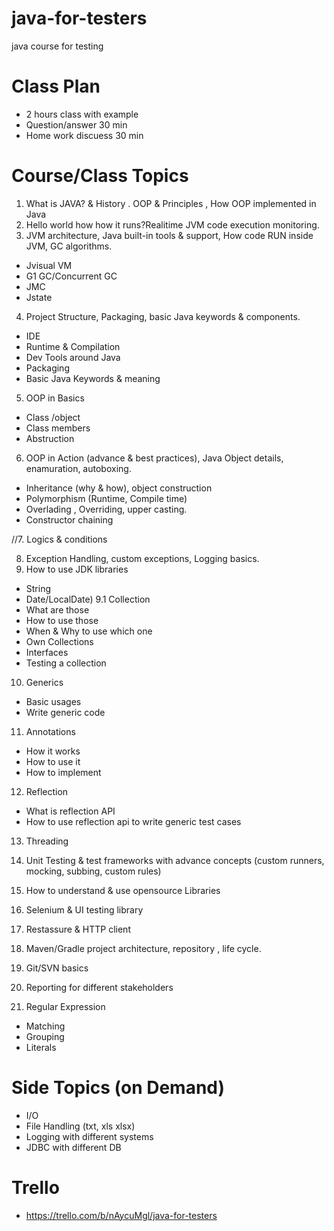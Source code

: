 # java-for-testers

java course for testing

# Class Plan
- 2 hours class with example
- Question/answer 30 min
- Home work discuess 30 min

# Course/Class Topics
1. What is JAVA? & History . OOP & Principles , How OOP implemented in Java 
2. Hello world how how it runs?Realitime JVM code execution monitoring. 
3. JVM architecture, Java built-in tools & support, How code RUN inside JVM, GC algorithms. 
 - Jvisual VM
 - G1 GC/Concurrent GC
 - JMC
 - Jstate
4. Project Structure, Packaging, basic Java keywords & components. 
 - IDE
 - Runtime & Compilation
 - Dev Tools around Java
 - Packaging 
 - Basic Java Keywords & meaning
5. OOP in Basics 
  - Class /object
  - Class members
  - Abstruction
6. OOP in Action (advance & best practices), Java Object details, enamuration, autoboxing. 
 - Inheritance (why & how), object construction
 - Polymorphism (Runtime, Compile time)
 - Overlading , Overriding, upper casting.
 - Constructor chaining
 
//7. Logics & conditions

8. Exception Handling, custom exceptions, Logging basics. 
9. How to use JDK libraries
- String
- Date/LocalDate)
9.1 Collection
- What are those
- How to use those
- When & Why to use which one
- Own Collections
- Interfaces 
- Testing a collection

10. Generics
- Basic usages
- Write generic code
11. Annotations
- How it works
- How to use it
- How to implement
12. Reflection
- What is reflection API
- How to use reflection api to write generic test cases
13. Threading

14. Unit Testing & test frameworks with advance concepts (custom runners, mocking, subbing, custom rules)
15. How to understand & use opensource Libraries 
16. Selenium & UI testing library 
17. Restassure & HTTP client 
18. Maven/Gradle project architecture, repository , life cycle. 
19. Git/SVN basics
20. Reporting for different stakeholders
21. Regular Expression
- Matching 
- Grouping
- Literals 

# Side Topics (on Demand)
- I/O 
- File Handling (txt, xls xlsx) 
- Logging with different systems
- JDBC with different DB

# Trello 
- https://trello.com/b/nAycuMgl/java-for-testers


